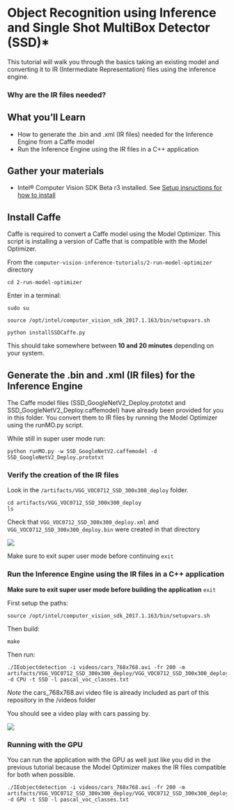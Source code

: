 # Object Recognition using Inference and Single Shot MultiBox Detector (SSD)\*

This tutorial will walk you through the basics taking an existing model and converting it to IR (Intermediate Representation) files using the inference engine.

### Why are the IR files needed?


## What you’ll Learn
  * How to generate the .bin and .xml (IR files) needed for the Inference Engine from a Caffe model
  * Run the Inference Engine using the IR files in a C++ application

## Gather your materials
* Intel® Computer Vision SDK Beta r3 installed.  See [Setup insructions for how to install](../0-setup/) 
	
## Install Caffe
Caffe is required to convert a Caffe model using the Model Optimizer. This script is installing a version of Caffe that is compatible with the Model Optimizer.

From the `computer-vision-inference-tutorials/2-run-model-optimizer` directory 
```
cd 2-run-model-optimizer
````
Enter in a terminal:
```
sudo su

source /opt/intel/computer_vision_sdk_2017.1.163/bin/setupvars.sh

python installSSDCaffe.py

```
This should take somewhere between **10 and 20 minutes** depending on your system.

## Generate the .bin and .xml (IR files) for the Inference Engine
The Caffe model files (SSD_GoogleNetV2_Deploy.prototxt and SSD_GoogleNetV2_Deploy.caffemodel) have already been provided for you in this folder.  You convert them to IR files by running the Model Optimizer using the runMO.py script.

While still in super user mode run:
```
python runMO.py -w SSD_GoogleNetV2.caffemodel -d SSD_GoogleNetV2_Deploy.prototxt

```
### Verify the creation of the IR files 

Look in the ```/artifacts/VGG_VOC0712_SSD_300x300_deploy``` folder.
```
cd artifacts/VGG_VOC0712_SSD_300x300_deploy
ls
```
Check that
```VGG_VOC0712_SSD_300x300_deploy.xml```
and
```VGG_VOC0712_SSD_300x300_deploy.bin```
were created in that directory

![](images/mo-output.jpg)

Make sure to exit super user mode before continuing
```exit```

### Run the Inference Engine using the IR files in a C++ application
**Make sure to exit super user mode before building the application**
```exit```

First setup the paths:
```
source /opt/intel/computer_vision_sdk_2017.1.163/bin/setupvars.sh 
```
Then build:
```
make
```
Then run:
```
./IEobjectdetection -i videos/cars_768x768.avi -fr 200 -m artifacts/VGG_VOC0712_SSD_300x300_deploy/VGG_VOC0712_SSD_300x300_deploy.xml -d CPU -t SSD -l pascal_voc_classes.txt
```

*Note* the cars_768x768.avi video file is already included as part of this repository in the /videos folder 

You should see a video play with cars passing by.

![](images/output-1.jpg)

### Running with the GPU
You can run the application with the GPU as well just like you did in the previous tutorial because the Model Optimizer makes the IR files compatible for both when possible.
```
./IEobjectdetection -i videos/cars_768x768.avi -fr 200 -m artifacts/VGG_VOC0712_SSD_300x300_deploy/VGG_VOC0712_SSD_300x300_deploy.xml -d GPU -t SSD -l pascal_voc_classes.txt
```


